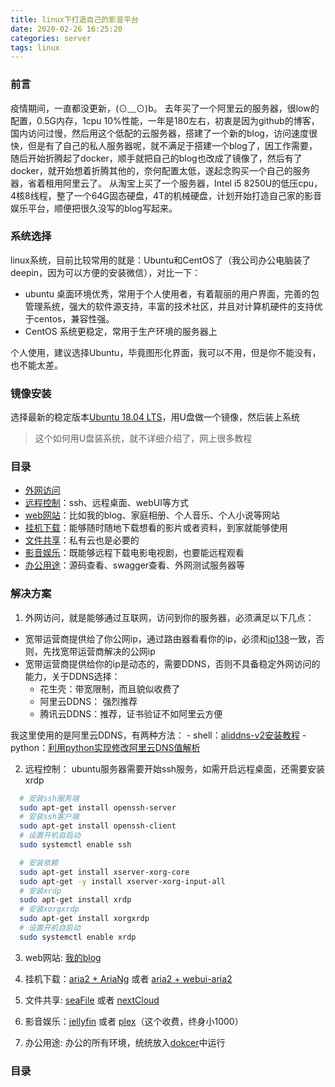 ```yaml
---
title: linux下打造自己的影音平台
date: 2020-02-26 16:25:20
categories: server
tags: linux
---
```


### 前言

疫情期间，一直都没更新，(⊙﹏⊙)b。
去年买了一个阿里云的服务器，很low的配置，0.5G内存，1cpu 10%性能，一年是180左右，初衷是因为github的博客，国内访问过慢，然后用这个低配的云服务器，搭建了一个新的blog，访问速度很快，但是有了自己的私人服务器呢，就不满足于搭建一个blog了，因工作需要，随后开始折腾起了docker，顺手就把自己的blog也改成了镜像了，然后有了docker，就开始想着折腾其他的，奈何配置太低，遂起念购买一个自己的服务器，省着租用阿里云了。
从淘宝上买了一个服务器，Intel i5 8250U的低压cpu，4核8线程，整了一个64G固态硬盘，4T的机械硬盘，计划开始打造自己家的影音娱乐平台，顺便把很久没写的blog写起来。

### 系统选择

linux系统，目前比较常用的就是：Ubuntu和CentOS了（我公司办公电脑装了deepin，因为可以方便的安装微信），对比一下：

- ubuntu 桌面环境优秀，常用于个人使用者，有着靓丽的用户界面，完善的包管理系统，强大的软件源支持，丰富的技术社区，并且对计算机硬件的支持优于centos，兼容性强。
- CentOS 系统更稳定，常用于生产环境的服务器上

个人使用，建议选择Ubuntu，毕竟图形化界面，我可以不用，但是你不能没有，也不能太差。

### 镜像安装

选择最新的稳定版本[Ubuntu 18.04 LTS](https://ubuntu.com/download/desktop)，用U盘做一个镜像，然后装上系统

> 这个如何用U盘装系统，就不详细介绍了，网上很多教程

### 目录

- [外网访问](/2020/02/26/2020/2020-02-26-linux-nas-2/)
- [远程控制](/2020/02/26/2020/2020-02-26-linux-nas-3/)：ssh、远程桌面、webUI等方式
- [web网站](/2020/02/26/2020/2020-02-26-linux-nas-4/)：比如我的blog、家庭相册、个人音乐、个人小说等网站
- [挂机下载](/2020/02/26/2020/2020-02-26-linux-nas-5/)：能够随时随地下载想看的影片或者资料，到家就能够使用
- [文件共享](/2020/02/26/2020/2020-02-26-linux-nas-6/)：私有云也是必要的
- [影音娱乐](/2020/02/26/2020/2020-02-26-linux-nas-7/)：既能够远程下载电影电视剧，也要能远程观看
- [办公用途](/2020/02/26/2020/2020-02-26-linux-nas-8/)：源码查看、swagger查看、外网测试服务器等

### 解决方案

1. 外网访问，就是能够通过互联网，访问到你的服务器，必须满足以下几点：
  - 宽带运营商提供给了你公网ip，通过路由器看看你的ip，必须和[ip138](http://www.ip138.com/)一致，否则，先找宽带运营商解决的公网ip
  - 宽带运营商提供给你的ip是动态的，需要DDNS，否则不具备稳定外网访问的能力，关于DDNS选择：
    - 花生壳：带宽限制，而且貌似收费了
    - 阿里云DDNS： 强烈推荐
    - 腾讯云DDNS：推荐，证书验证不如阿里云方便

   我这里使用的是阿里云DDNS，有两种方法：
    - shell：[aliddns-v2安装教程](https://blog.ilemonrain.com/linux/aliddns-v2.html) 
    - python：[利用python实现修改阿里云DNS值解析](https://www.jianshu.com/p/cdf7a36f0339)

2. 远程控制： ubuntu服务器需要开始ssh服务，如需开启远程桌面，还需要安装xrdp
  ```bash
    # 安装ssh服务端
    sudo apt-get install openssh-server
    # 安装ssh客户端
    sudo apt-get install openssh-client
    # 设置开机自启动
    sudo systemctl enable ssh
  ```

  ```bash
    # 安装依赖
    sudo apt-get install xserver-xorg-core
    sudo apt-get -y install xserver-xorg-input-all
    # 安装xrdp
    sudo apt-get install xrdp
    # 安装xorgxrdp
    sudo apt-get install xorgxrdp
    # 设置开机自启动
    sudo systemctl enable xrdp
  ```

3. web网站: [我的blog](/2019/12/19/2019/2019-12-19-push-blog-into-docker/)

4. 挂机下载：[aria2 + AriaNg](http://ariang.mayswind.net/zh_Hans/) 或者 [aria2 + webui-aria2](https://github.com/ziahamza/webui-aria2#webui-aria2)

5. 文件共享: [seaFile](https://www.seafile.com/home/) 或者 [nextCloud](https://nextcloud.com/)

6. 影音娱乐：[jellyfin](https://jellyfin.org/) 或者 [plex](https://www.plex.tv/)（这个收费，终身小1000）

7. 办公用途: 办公的所有环境，统统放入[dokcer](http://www.docker.com/)中运行


### 目录

